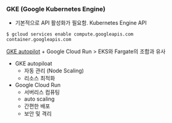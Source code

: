 ### GKE (Google Kubernetes Engine)

- 기본적으로 API 활성화가 필요함.
Kubernetes Engine API
```shell
$ gcloud services enable compute.googleapis.com container.googleapis.com
```

[GKE autopilot](https://cloud.google.com/kubernetes-engine/docs/resources/autopilot-standard-feature-comparison?hl=ko) + Google Cloud Run > EKS와 Fargate의 조합과 유사
- GKE autopiloat
	- 자동 관리 (Node Scaling)
	- 리소스 최적화
- Google Cloud Run
	- 서버리스 컴퓨팅
	- auto scaling
	- 간편한 배포
	- 보안 및 격리